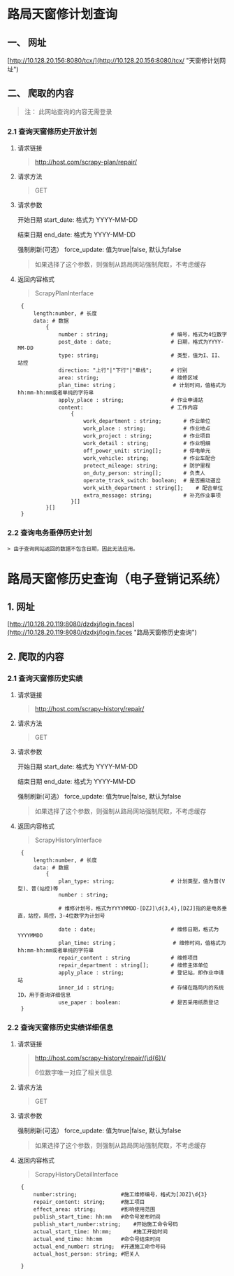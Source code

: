 # 路局天窗修计划查询 #


## 一、 网址  ##
[http://10.128.20.156:8080/tcx/](http://10.128.20.156:8080/tcx/ "天窗修计划网址") 

## 二、 爬取的内容 

> 注： 此网站查询的内容无需登录

### 2.1 查询天窗修历史开放计划

1. 请求链接
	> http://host.com/scrapy-plan/repair/
2. 请求方法
	> GET
3. 请求参数

	开始日期 start_date: 格式为 YYYY-MM-DD
	
	结束日期 end_date: 格式为 YYYY-MM-DD

	强制刷新(可选） force_update: 值为true|false, 默认为false

	>如果选择了这个参数，则强制从路局网站强制爬取，不考虑缓存

4. 返回内容格式
	> ScrapyPlanInterface

		{
			length:number, # 长度
			data: # 数据
				{
					number : string; 					# 编号，格式为4位数字
					post_date : date; 					# 日期，格式为YYYY-MM-DD
					type: string; 						# 类型，值为I、II、站控
					direction: "上行"|"下行"|"单线"; 		# 行别
					area: string;						# 维修区域
					plan_time: string；					# 计划时间，值格式为hh:mm-hh:mm或者单纯的字符串
					apply_place : string;				# 作业申请站
					content:							# 工作内容
						{
							work_department : string;		# 作业单位
							work_place : string;			# 作业地点
							work_project : string;			# 作业项目
							work_detail : string;			# 作业明细
							off_power_unit: string[];		# 停电单元
							work_vehicle: string;			# 作业车配合
							protect_mileage: string;		# 防护里程
							on_duty_person: string[];		# 负责人
							operate_track_switch: boolean;	# 是否搬动道岔
							work_with_department : string[];	# 配合单位
							extra_message: string;			# 补充作业事项
						}[]
				}[]
		}
		
	
### 2.2 查询电务垂停历史计划

	> 由于查询网站返回的数据不包含日期，因此无法应用。

# 路局天窗修历史查询（电子登销记系统）

## 1. 网址 
[http://10.128.20.119:8080/dzdxj/login.faces](http://10.128.20.119:8080/dzdxj/login.faces "路局天窗修历史查询")

## 2. 爬取的内容
### 2.1 查询天窗修历史实绩

1. 请求链接
	> http://host.com/scrapy-history/repair/
2. 请求方法
	> GET
3. 请求参数

	开始日期 start_date: 格式为 YYYY-MM-DD
	
	结束日期 end_date: 格式为 YYYY-MM-DD

	强制刷新(可选） force_update: 值为true|false, 默认为false

	>如果选择了这个参数，则强制从路局网站强制爬取，不考虑缓存

4. 返回内容格式
	> ScrapyHistoryInterface

		{
			length:number, # 长度
			data: # 数据
				{
					plan_type: string; 					# 计划类型，值为普(V型)、普(站控)等
					number : string;

					# 维修计划号，格式为YYYYMMDD-[DZJ]\d{3,4},[DZJ]指的是电务垂直，站控，局控，3-4位数字为计划号
	
					date : date; 						# 维修日期，格式为YYYYMMDD
					plan_time: string；					# 维修时间，值格式为hh:mm-hh:mm或者单纯的字符串
					repair_content : string 			# 维修项目
					repair_department : string[];		# 维修主体单位
					apply_place : string;				# 登记站，即作业申请站
					inner_id : string;					# 存储在路局内的系统ID，用于查询详细信息
					use_paper : boolean: 				# 是否采用纸质登记
		}

### 2.2 查询天窗修历史实绩详细信息

1. 请求链接
	> http://host.com/scrapy-history/repair/(\d{6})/
	> 
	> 6位数字唯一对应了相关信息
2. 请求方法
	> GET
3. 请求参数

	强制刷新(可选） force_update: 值为true|false, 默认为false

	>如果选择了这个参数，则强制从路局网站强制爬取，不考虑缓存

4. 返回内容格式
	> ScrapyHistoryDetailInterface

		{
			number:string;				#施工维修编号，格式为[JDZ]\d{3}
			repair_content: string;		#施工项目
			effect_area: string;		#影响使用范围
			publish_start_time: hh:mm	#命令号发布时间
			publish_start_number:string;	#开始施工命令号码
			actual_start_time: hh:mm;       #施工开始时间
			actual_end_time: hh:mm		#命令号结束时间
			actual_end_number: string;	#开通施工命令号码
			actual_host_person: string;	#把关人
			
		}
